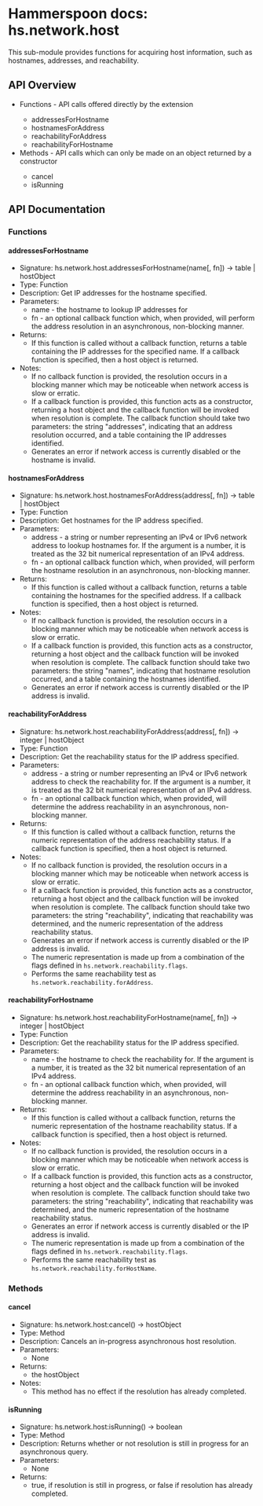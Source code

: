# Hammerspoon docs: hs.network.host

This sub-module provides functions for acquiring host information, such as hostnames, addresses, and reachability.

## API Overview
* Functions - API calls offered directly by the extension</li>
  * addressesForHostname
  * hostnamesForAddress
  * reachabilityForAddress
  * reachabilityForHostname
* Methods - API calls which can only be made on an object returned by a constructor</li>
  * cancel
  * isRunning

## API Documentation

### Functions

#### addressesForHostname
  * Signature: hs.network.host.addressesForHostname(name[, fn]) -> table | hostObject
  * Type: Function
  * Description: Get IP addresses for the hostname specified.
  * Parameters:
     * name - the hostname to lookup IP addresses for
     * fn   - an optional callback function which, when provided, will perform the address resolution in an asynchronous, non-blocking manner.
  * Returns:
     * If this function is called without a callback function, returns a table containing the IP addresses for the specified name.  If a callback function is specified, then a host object is returned.
  * Notes:
     * If no callback function is provided, the resolution occurs in a blocking manner which may be noticeable when network access is slow or erratic.
     * If a callback function is provided, this function acts as a constructor, returning a host object and the callback function will be invoked when resolution is complete.  The callback function should take two parameters: the string "addresses", indicating that an address resolution occurred, and a table containing the IP addresses identified.
     * Generates an error if network access is currently disabled or the hostname is invalid.

#### hostnamesForAddress
  * Signature: hs.network.host.hostnamesForAddress(address[, fn]) -> table | hostObject
  * Type: Function
  * Description: Get hostnames for the IP address specified.
  * Parameters:
     * address - a string or number representing an IPv4 or IPv6 network address to lookup hostnames for.  If the argument is a number, it is treated as the 32 bit numerical representation of an IPv4 address.
     * fn      - an optional callback function which, when provided, will perform the hostname resolution in an asynchronous, non-blocking manner.
  * Returns:
     * If this function is called without a callback function, returns a table containing the hostnames for the specified address.  If a callback function is specified, then a host object is returned.
  * Notes:
     * If no callback function is provided, the resolution occurs in a blocking manner which may be noticeable when network access is slow or erratic.
     * If a callback function is provided, this function acts as a constructor, returning a host object and the callback function will be invoked when resolution is complete.  The callback function should take two parameters: the string "names", indicating that hostname resolution occurred, and a table containing the hostnames identified.
     * Generates an error if network access is currently disabled or the IP address is invalid.

#### reachabilityForAddress
  * Signature: hs.network.host.reachabilityForAddress(address[, fn]) -> integer | hostObject
  * Type: Function
  * Description: Get the reachability status for the IP address specified.
  * Parameters:
     * address - a string or number representing an IPv4 or IPv6 network address to check the reachability for.  If the argument is a number, it is treated as the 32 bit numerical representation of an IPv4 address.
     * fn      - an optional callback function which, when provided, will determine the address reachability in an asynchronous, non-blocking manner.
  * Returns:
     * If this function is called without a callback function, returns the numeric representation of the address reachability status.  If a callback function is specified, then a host object is returned.
  * Notes:
     * If no callback function is provided, the resolution occurs in a blocking manner which may be noticeable when network access is slow or erratic.
     * If a callback function is provided, this function acts as a constructor, returning a host object and the callback function will be invoked when resolution is complete.  The callback function should take two parameters: the string "reachability", indicating that reachability was determined, and the numeric representation of the address reachability status.
     * Generates an error if network access is currently disabled or the IP address is invalid.
     * The numeric representation is made up from a combination of the flags defined in `hs.network.reachability.flags`.
     * Performs the same reachability test as `hs.network.reachability.forAddress`.

#### reachabilityForHostname
  * Signature: hs.network.host.reachabilityForHostname(name[, fn]) -> integer | hostObject
  * Type: Function
  * Description: Get the reachability status for the IP address specified.
  * Parameters:
     * name - the hostname to check the reachability for.  If the argument is a number, it is treated as the 32 bit numerical representation of an IPv4 address.
     * fn   - an optional callback function which, when provided, will determine the address reachability in an asynchronous, non-blocking manner.
  * Returns:
     * If this function is called without a callback function, returns the numeric representation of the hostname reachability status.  If a callback function is specified, then a host object is returned.
  * Notes:
     * If no callback function is provided, the resolution occurs in a blocking manner which may be noticeable when network access is slow or erratic.
     * If a callback function is provided, this function acts as a constructor, returning a host object and the callback function will be invoked when resolution is complete.  The callback function should take two parameters: the string "reachability", indicating that reachability was determined, and the numeric representation of the hostname reachability status.
     * Generates an error if network access is currently disabled or the IP address is invalid.
     * The numeric representation is made up from a combination of the flags defined in `hs.network.reachability.flags`.
     * Performs the same reachability test as `hs.network.reachability.forHostName`.

### Methods

#### cancel
  * Signature: hs.network.host:cancel() -> hostObject
  * Type: Method
  * Description: Cancels an in-progress asynchronous host resolution.
  * Parameters:
     * None
  * Returns:
     * the hostObject
  * Notes:
     * This method has no effect if the resolution has already completed.

#### isRunning
  * Signature: hs.network.host:isRunning() -> boolean
  * Type: Method
  * Description: Returns whether or not resolution is still in progress for an asynchronous query.
  * Parameters:
     * None
  * Returns:
     * true, if resolution is still in progress, or false if resolution has already completed.
